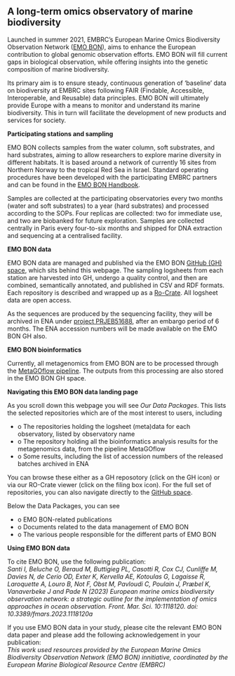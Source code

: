 ## A long-term omics observatory of marine biodiversity

Launched in summer 2021, EMBRC’s European Marine Omics Biodiversity Observation Network ([EMO BON](https://www.embrc.eu/services/emo-bon)), aims to enhance the European contribution to global genomic observation efforts. EMO BON will fill current gaps in biological observation, while offering insights into the genetic composition of marine biodiversity.

Its primary aim is to ensure steady, continuous generation of ‘baseline’ data on biodiversity at EMBRC sites following FAIR (Findable, Accessible, Interoperable, and Reusable) data principles. EMO BON will ultimately provide Europe with a means to monitor and understand its marine biodiversity. This in turn will facilitate the development of new products and services for society.

**Participating stations and sampling**

EMO BON collects samples from the water column, soft substrates, and hard substrates, aiming to allow researchers to explore marine diversity in different habitats. It is based around a network of currently 16 sites from Northern Norway to the tropical Red Sea in Israel. Standard operating procedures have been developed with the participating EMBRC partners and can be found in the [EMO BON Handbook](https://www.embrc.eu/newsroom/publications/european-marine-omics-biodiversity-observation-network-emo-bon-handbook).  

Samples are collected at the participating observatories every two months (water and soft substrates) to a year (hard substrates) and processed according to the SOPs. Four replicas are collected: two for immediate use, and two are biobanked for future exploration. Samples are collected centrally in Paris every four-to-six months and shipped for DNA extraction and sequencing at a centralised facility. 

**EMO BON data**

EMO BON data are managed and published via the EMO BON [GitHub (GH) space](https://github.com/emo-bon), which sits behind this webpage. The sampling logsheets from each station are harvested into GH, undergo a quality control, and then are combined, semantically annotated, and published in CSV and RDF formats. Each repository is described and wrapped up as a [Ro-Crate](https://www.researchobject.org/ro-crate/). All logsheet data are open access. 

As the sequences are produced by the sequencing facility, they will be archived in ENA under [project PRJEB51688](https://www.ebi.ac.uk/ena/browser/view/PRJEB51688), after an embargo period of 6 months. The ENA accession numbers will be made available on the  EMO BON GH also. 

**EMO BON bioinformatics** 

Currently, all metagenomics from EMO BON are to be processed through the [MetaGOflow pipeline](https://academic.oup.com/gigascience/article/doi/10.1093/gigascience/giad078/7321054). The outputs from this processing are also stored in the EMO BON GH space. 

**Navigating this EMO BON data landing page**

As you scroll down this webpage you will see _Our Data Packages_. This lists the selected repositories which are of the most interest to users, including
- o The repositories holding the logsheet (meta)data for each observatory, listed by observatory name
- o The repository holding all the bioinformatics analysis results for the metagenomics data, from the pipeline MetaGOflow
- o Some results, including the list of accession numbers of the released batches archived in ENA <br>

<!--
- o Governance metadata, use to control the data management workflows and actions in this GH space.<br>
- o Sequencing data, containing all the ENA-related metadata.<br>
-->
  
You can browse these either as a GH reposotory (click on the GH icon) or via our RO-Crate viewer (click on the filing box icon). For the full set of repositories, you can also navigate directly to the [GitHub space](https://github.com/emo-bon).

Below the Data Packages, you can see 
- o EMO BON-related publications
- o Documents related to the data management of EMO BON 
- o The various people responsible for the different parts of EMO BON
<!--
- o Results ...
-->

**Using EMO BON data**

To cite EMO BON, use the following publication: <br>
*Santi I, Beluche O, Beraud M, Buttigieg PL, Casotti R, Cox CJ, Cunliffe M, Davies N, de Cerio OD, Exter K, Kervella AE, Kotoulas G, Lagaisse R, Laroquette A, Louro B, Not F, Obst M, Pavloudi C, Poulain J, Præbel K, Vanaverbeke J and Pade N (2023) European marine omics biodiversity observation network: a strategic outline for the implementation of omics approaches in ocean observation. Front. Mar. Sci. 10:1118120. doi: 10.3389/fmars.2023.1118120a*<br>

If you use EMO BON data in your study, please cite the relevant EMO BON data paper and please add the following acknowledgement in your publication:<br>
*This work used resources provided by the European Marine Omics Biodiversity Observation Network (EMO BON) innitiative, coordinated by the European Marine Biological Resource Centre (EMBRC)*

